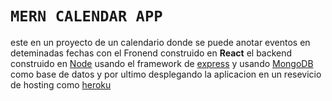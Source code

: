 # `MERN CALENDAR APP`

este en un proyecto de un calendario donde se puede anotar eventos en deteminadas fechas con el Fronend construido en **React** el backend construido en [Node](https://nodejs.org/) usando el framework de [express](https://expressjs.com/) y usando [MongoDB](https://www.mongodb.com/) como base de datos y por ultimo desplegando la aplicacion en un resevicio de hosting como [heroku](https://www.heroku.com/)

